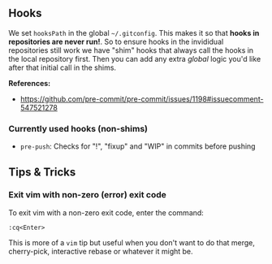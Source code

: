 ## Hooks
We set `hooksPath` in the global `~/.gitconfig`. This makes it so that **hooks
in repositories are never run!**. So to ensure hooks in the invididual
repositories still work we have "shim" hooks that always call the hooks in the
local repository first. Then you can add any extra _global_ logic you'd like
after that initial call in the shims.

**References:**
- <https://github.com/pre-commit/pre-commit/issues/1198#issuecomment-547521278>

### Currently used hooks (non-shims)
- `pre-push`: Checks for "!", "fixup" and "WIP" in commits before pushing

## Tips & Tricks

### Exit vim with non-zero (error) exit code
To exit vim with a non-zero exit code, enter the command:

    :cq<Enter>

This is more of a `vim` tip but useful when you don't want to do that merge,
cherry-pick, interactive rebase or whatever it might be.
